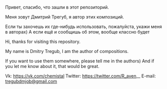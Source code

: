 Привет, спасибо, что зашли в этот репозиторий.

Меня зовут Дмитрий Трегуб, я автор этих композиций.

Если ты захочешь их где-нибудь использовать, пожалуйста, укажи меня в авторах)
А если ещё и сообщишь об этом, вообще классно будет

Hi, thanks for visiting this repository.

My name is Dmitry Tregub, I am the author of compositions.

If you want to use them somewhere, please tell me in the authors)
And if you let me know about it, that would be great.



Vk: https://vk.com/chemistal
Twitter: https://twitter.com/R_aven__
E-mail: tregubdmjob@gmail.com
